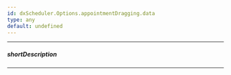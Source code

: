 ```yaml
---
id: dxScheduler.Options.appointmentDragging.data
type: any
default: undefined
---
```

---
##### shortDescription
<!-- Description goes here -->

---
<!-- Description goes here -->